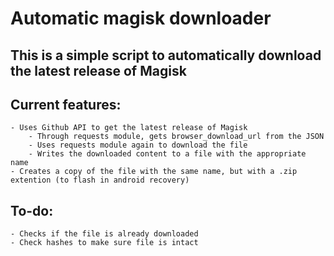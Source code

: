 # Automatic magisk downloader
<h2>This is a simple script to automatically download the latest release of Magisk</h2>

<h2>Current features:</h2>
    
    - Uses Github API to get the latest release of Magisk
        - Through requests module, gets browser_download_url from the JSON
        - Uses requests module again to download the file
        - Writes the downloaded content to a file with the appropriate name
    - Creates a copy of the file with the same name, but with a .zip extention (to flash in android recovery)
    
    
<h2>To-do:</h2>
    
    - Checks if the file is already downloaded
    - Check hashes to make sure file is intact
    

